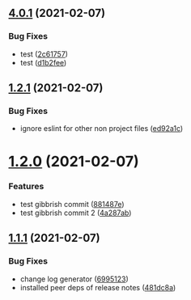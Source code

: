 ## [4.0.1](https://github.com/kishanlalbj/new-blog/compare/v4.0.0...v4.0.1) (2021-02-07)


### Bug Fixes

* test ([2c61757](https://github.com/kishanlalbj/new-blog/commit/2c6175704006069ebbc50abbf42b1b1e684064ad))
* test ([d1b2fee](https://github.com/kishanlalbj/new-blog/commit/d1b2fee7446fcfd8d9e0e9e018a9cd213eba939d))

## [1.2.1](https://github.com/kishanlalbj/new-blog/compare/v1.2.0...v1.2.1) (2021-02-07)


### Bug Fixes

* ignore eslint for other non project files ([ed92a1c](https://github.com/kishanlalbj/new-blog/commit/ed92a1c7d54955203d7051214899eeb4627f4ec6))

# [1.2.0](https://github.com/kishanlalbj/new-blog/compare/v1.1.1...v1.2.0) (2021-02-07)


### Features

* test gibbrish commit ([881487e](https://github.com/kishanlalbj/new-blog/commit/881487e878b7efe5b21893947dd156195c77137c))
* test gibbrish commit 2 ([4a287ab](https://github.com/kishanlalbj/new-blog/commit/4a287ab7e94dbb2ce7973c8668696930d6a06d45))

## [1.1.1](https://github.com/kishanlalbj/new-blog/compare/v1.1.0...v1.1.1) (2021-02-07)


### Bug Fixes

* change log generator ([6995123](https://github.com/kishanlalbj/new-blog/commit/6995123b757e1c486a4e11b2187ad567e0005aaa))
* installed peer deps of release notes ([481dc8a](https://github.com/kishanlalbj/new-blog/commit/481dc8a4878ad27c3816ffca7208ba9951c671a1))
